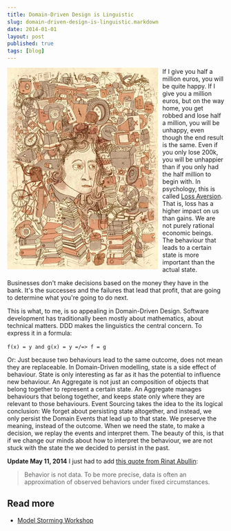 ```yaml
---
title: Domain-Driven Design is Linguistic
slug: domain-driven-design-is-linguistic.markdown
date: 2014-01-01
layout: post
published: true
tags: [blog]
---
```


<img style="float:left;margin-right: 10px"  src="/img/posts/2014-01-01-domain-driven-design-is-linguistic/hoarding small.jpg" title="Hoarding is an extreme form of loss aversion. http://jamesgulliverhancock.com/projects/hoarding/">

If I give you half a million euros, you will be quite happy. If I give you a million euros, but on the way home, you get robbed and lose half a million, you will be unhappy, even though the end result is the same. Even if you only lose 200k, you will be unhappier than if you only had the half million to begin with. In psychology, this is called [Loss Aversion](http://www.amazon.com/Thinking-Fast-Slow-Daniel-Kahneman/dp/0374533555). That is, loss has a higher impact on us than gains. We are not purely rational economic beings. The behaviour that leads to a certain state is more important than the actual state.

Businesses don't make decisions based on the money they have in the bank. It's the successes and the failures that lead that profit, that are going to determine what you're going to do next.

This is what, to me, is so appealing in Domain-Driven Design. Software development has traditionally been mostly about mathematics, about technical matters. DDD makes the linguistics the central concern. To express it in a formula:

`f(x) = y and g(x) = y =/=> f = g`

Or: Just because two behaviours lead to the same outcome, does not mean they are replaceable. In Domain-Driven modelling, state is a side effect of behaviour. State is only interesting as far as it has the potential to influence new behaviour. An Aggregate is not just an composition of objects that belong together to represent a certain state. An Aggregate manages behaviours that belong together, and keeps state only where they are relevant to those behaviours. Event Sourcing takes the idea to the its logical conclusion: We forget about persisting state altogether, and instead, we only persist the Domain Events that lead up to that state. We preserve the meaning, instead of the outcome. When we need the state, to make a decision, we replay the events and interpret them. The beauty of this, is that if we change our minds about how to interpret the behaviour, we are not stuck with the state the we decided to persist in the past.

**Update May 11, 2014** I just had to add [this quote from Rinat Abullin](https://twitter.com/abdullin/status/465463982347026432): 

<blockquote>Behavior is not data. To be more precise, data is often an approximation of observed behaviors under fixed circumstances.</blockquote>

## Read more

- [Model Storming Workshop](/2014/01/model-storming-workshop/)
